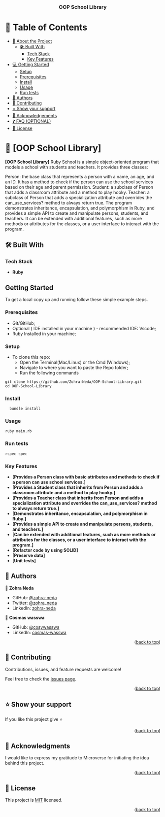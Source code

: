<a name="readme-top"></a>

<!--
HOW TO USE:
This is an example of how you may give instructions on setting up your project locally.

Modify this file to match your project and remove sections that don't apply.

REQUIRED SECTIONS:
- Table of Contents
- About the Project
  - Built With
  - Live Demo
- Getting Started
- Authors
- Future Features
- Contributing
- Show your support
- Acknowledgements
- License

OPTIONAL SECTIONS:
- FAQ

After you're finished please remove all the comments and instructions!
-->

<div align="center">
  <!-- You are encouraged to replace this logo with your own! Otherwise you can also remove it. -->
  <br/>

  <h3><b>OOP School Library</b></h3>

</div>

<!-- TABLE OF CONTENTS -->

# 📗 Table of Contents

- [📖 About the Project](#about-project)
  - [🛠 Built With](#built-with)
    - [Tech Stack](#tech-stack)
    - [Key Features](#key-features)
- [💻 Getting Started](#getting-started)
  - [Setup](#setup)
  - [Prerequisites](#prerequisites)
  - [Install](#install)
  - [Usage](#usage)
  - [Run tests](#run-tests)
- [👥 Authors](#authors)
- [🤝 Contributing](#contributing)
- [⭐️ Show your support](#support)
- [🙏 Acknowledgements](#acknowledgements)
- [❓ FAQ (OPTIONAL)](#faq)
- [📝 License](#license)

<!-- PROJECT DESCRIPTION -->

# 📖 [OOP School Library] <a name="about-project"></a>

**[OOP School Library]** Ruby School is a simple object-oriented program that models a school with students and teachers. It provides three classes:

Person: the base class that represents a person with a name, an age, and an ID. It has a method to check if the person can use the school services based on their age and parent permission.
Student: a subclass of Person that adds a classroom attribute and a method to play hooky.
Teacher: a subclass of Person that adds a specialization attribute and overrides the can_use_services? method to always return true.
The program demonstrates inheritance, encapsulation, and polymorphism in Ruby, and provides a simple API to create and manipulate persons, students, and teachers. It can be extended with additional features, such as more methods or attributes for the classes, or a user interface to interact with the program.

## 🛠 Built With <a name="built-with"></a>
### Tech Stack <a name="tech-stack"></a>

- **Ruby**

## Getting Started

To get a local copy up and running follow these simple example steps.

### Prerequisites

- Git/GitHub;
- Optional ( IDE installed in your machine ) - recommended IDE: Vscode;
- Ruby Installed in your machine;

### Setup

- To clone this repo:
  - Open the Terminal(Mac/Linux) or the Cmd (Windows);
  - Navigate to where you want to paste the Repo folder;
  - Run the following commands
```
git clone https://github.com/Zohra-Neda/OOP-School-Library.git
cd OOP-School-Library
```


### Install
```
  bundle install
```  

### Usage
```
ruby main.rb
```
### Run tests
```
rspec spec
```

<!-- Features -->

### Key Features <a name="key-features"></a>

- **[Provides a Person class with basic attributes and methods to check if a person can use school services.]**
- **[Provides a Student class that inherits from Person and adds a classroom attribute and a method to play hooky.]**
- **[Provides a Teacher class that inherits from Person and adds a specialization attribute and overrides the can_use_services? method to always return true.]**
- **[Demonstrates inheritance, encapsulation, and polymorphism in Ruby.]**
- **[Provides a simple API to create and manipulate persons, students, and teachers.]**
- **[Can be extended with additional features, such as more methods or attributes for the classes, or a user interface to interact with the program.]**
- **[Refactor code by using SOLID]**
- **[Preserve data]**
- **[Unit tests]**




<!-- AUTHORS -->

## 👥 Authors <a name="authors"></a>


👤 **Zohra Neda**

- GitHub: [@zohra-neda](https://github.com/zohra-neda)
- Twitter: [@zohra_neda](https://twitter.com/zohra_neda)
- LinkedIn: [zohra-neda](https://www.linkedin.com/in/zohra-neda)

👤 **Cosmas wasswa**

- GitHub: [@cosywasswa](https://github.com/cosywasswa)
- LinkedIn: [cosmas-wasswa](https://www.linkedin.com/in/cosmas-wasswa)

<p align="right">(<a href="#readme-top">back to top</a>)</p>


<!-- CONTRIBUTING -->

## 🤝 Contributing <a name="contributing"></a>

Contributions, issues, and feature requests are welcome!

Feel free to check the [issues page](../../issues/).

<p align="right">(<a href="#readme-top">back to top</a>)</p>

<!-- SUPPORT -->

## ⭐️ Show your support <a name="support"></a>


If you like this project give ⭐️

<p align="right">(<a href="#readme-top">back to top</a>)</p>

<!-- ACKNOWLEDGEMENTS -->

## 🙏 Acknowledgments <a name="acknowledgements"></a>

I would like to express my gratitude to Microverse for initiating the idea behind this project.

<p align="right">(<a href="#readme-top">back to top</a>)</p>

<!-- LICENSE -->

## 📝 License <a name="license"></a>

This project is [MIT](./LICENSE) licensed.

<p align="right">(<a href="#readme-top">back to top</a>)</p>

